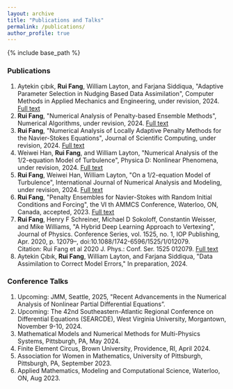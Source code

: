 ```yaml
---
layout: archive
title: "Publications and Talks"
permalink: /publications/
author_profile: true
---
```

{% include base_path %}

### Publications
1. Aytekin çıbık, **Rui Fang**, William Layton, and Farjana Siddiqua, "Adaptive Parameter Selection in Nudging Based Data Assimilation", Computer Methods in Applied Mechanics and Engineering, under revision, 2024. [Full text](https://arxiv.org/pdf/2407.18886)
2. **Rui Fang**, "Numerical Analysis of Penalty-based Ensemble Methods", Numerical Algorithms, under revision, 2024. [Full text](https://arxiv.org/pdf/2407.10012)
3. **Rui Fang**, "Numerical Analysis of Locally Adaptive Penalty Methods for the Navier-Stokes Equations", Journal of Scientific Computing, under revision, 2024.
[Full text](https://arxiv.org/abs/2404.11712)
4. Weiwei Han, **Rui Fang**, and William Layton, "Numerical Analysis of the 1/2-equation Model of Turbulence", Physica D: Nonlinear Phenomena, under revision, 2024. [Full text](https://arxiv.org/pdf/2405.19554)
5. **Rui Fang**, Weiwei Han, William Layton, "On a 1/2-equation Model of Turbulence", International Journal of Numerical Analysis and Modeling, under revision, 2024. [Full text](https://arxiv.org/pdf/2309.03358)
6. **Rui Fang**, "Penalty Ensembles for Navier-Stokes with Random Initial Conditions and Forcing", the VI th AMMCS Conference, Waterloo, ON,
Canada, accepted, 2023. [Full text](https://arxiv.org/pdf/2309.12870v2)
7. **Rui Fang**, Henry F Schreiner, Michael D Sokoloff, Constantin Weisser, and Mike Williams, "A Hybrid Deep Learning Approach to Vertexing", Journal of Physics. Conference Series, vol. 1525, no. 1, IOP Publishing, Apr. 2020, p. 12079–, doi:10.1088/1742-6596/1525/1/012079. <br />
Citation: Rui Fang et al 2020 J. Phys.: Conf. Ser. 1525 012079. [Full text](https://doi.org/10.1088/1742-6596/1525/1/012079)
9. Aytekin Çıbık, **Rui Fang**, William Layton, and Farjana Siddiqua, "Data Assimilation to Correct Model Errors," In preparation, 2024.<br />



### Conference Talks
1. Upcoming: JMM, Seattle, 2025, "Recent Advancements in the Numerical Analysis of Nonlinear Partial Differential Equations”.
2. Upcoming: The 42nd Southeastern-Atlantic Regional Conference on Differential Equations (SEARCDE), West Virginia University, Morgantown, November 9-10, 2024.
3. Mathematical Models and Numerical Methods for Multi-Physics Systems, Pittsburgh, PA, May 2024.
4. Finite Element Circus, Brown University, Providence, RI, April 2024.
5. Association for Women in Mathematics, University of Pittsburgh, Pittsburgh, PA, September 2023.
6. Applied Mathematics, Modeling and Computational Science, Waterloo, ON, Aug 2023.


